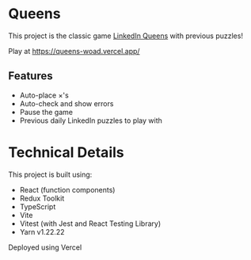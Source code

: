 # Queens

This project is the classic game [LinkedIn Queens](https://www.linkedin.com/games/queens/) with previous puzzles!

Play at https://queens-woad.vercel.app/

## Features
- Auto-place ×'s
- Auto-check and show errors
- Pause the game
- Previous daily LinkedIn puzzles to play with

# Technical Details
This project is built using:
- React (function components)
- Redux Toolkit
- TypeScript
- Vite
- Vitest (with Jest and React Testing Library)
- Yarn v1.22.22

Deployed using Vercel
